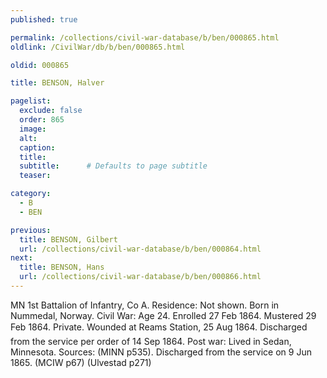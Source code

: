 ```yaml
---
published: true

permalink: /collections/civil-war-database/b/ben/000865.html
oldlink: /CivilWar/db/b/ben/000865.html

oldid: 000865

title: BENSON, Halver

pagelist:
  exclude: false
  order: 865
  image: 
  alt:
  caption:
  title:
  subtitle:      # Defaults to page subtitle
  teaser:

category: 
  - B 
  - BEN

previous:
  title: BENSON, Gilbert
  url: /collections/civil-war-database/b/ben/000864.html  
next:
  title: BENSON, Hans
  url: /collections/civil-war-database/b/ben/000866.html   
---
```

MN 1st Battalion of Infantry, Co A. Residence: Not shown. Born in Nummedal, Norway. Civil War: Age 24. Enrolled 27 Feb 1864. Mustered 29 Feb 1864. Private. Wounded at Ream&#146;s Station, 25 Aug 1864. Discharged from the service per order of 14 Sep 1864. Post war: Lived in Sedan, Minnesota. Sources: (MINN p535). Discharged from the service on 9 Jun 1865. (MCIW p67) (Ulvestad p271)